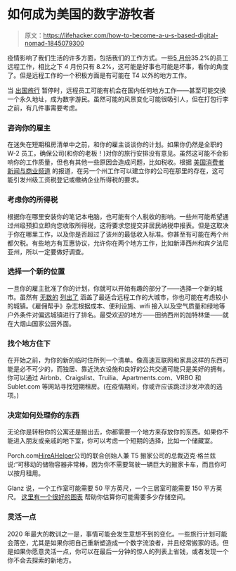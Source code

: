 # 如何成为美国的数字游牧者

> 原文：<https://lifehacker.com/how-to-become-a-u-s-based-digital-nomad-1845079300>

疫情影响了我们生活的许多方面，包括我们的工作方式。一些[5 月份](https://www.dallasfed.org/-/media/documents/research/papers/2020/wp2017.pdf)35.2%的员工远程工作，相比之下 4 月份只有 8.2%，这可能是好事也可能是坏事，看你的角度了。但是远程工作的一个积极方面是有可能在 T4 以外的地方工作。



当 [出国旅行](https://lifehacker.com/stay-up-to-date-on-covid-travel-restrictions-with-this-1845011555) 暂停时，远程员工可能有机会在国内任何地方工作——甚至可能交换一个永久地址，成为数字游民。虽然可能的风景变化可能很吸引人，但在打包行李之前，有几件事需要考虑。

### 咨询你的雇主

在迷失在短期租房清单中之前，和你的雇主谈谈你的计划。如果你仍然是全职的 W-2 员工，确保公司(和你的老板！)对你的旅行安排没有意见。虽然这可能不会影响你的工作质量，但也有其他一些原因会造成问题，比如税收。根据 [美国消费者新闻与商业频道](https://www.cnbc.com/2020/05/30/here-are-tax-issues-to-know-if-you-will-work-remotely-permanently.html) 的报道，在另一个州工作可以建立你的公司在那里的存在，这可能引发州级工资税登记或缴纳企业所得税的要求。

### **考虑你的所得税**

根据你在哪里安装你的笔记本电脑，也可能有个人税收的影响。一些州可能希望通过州级预扣立即向您收取所得税，这将要求您提交非居民纳税申报表。但是这取决于你在哪里工作，以及你是否超过了该州的最低收入标准。你甚至有可能在两个州都欠税。有些地方有互惠协议，允许你在两个地方工作，比如新泽西州和宾夕法尼亚州，所以一定要做好调查。

### 选择一个新的位置

一旦你的雇主批准了你的计划，你就可以开始有趣的部分了——选择一个新的城市。虽然有 [无数的](https://www.businessinsider.com/best-cities-to-work-from-home-remote-be-your-own-boss) [列出了](https://www.travelandleisure.com/travel-news/best-worst-remote-working-cities-america) 涵盖了最适合远程工作的大城市，你也可能在考虑较小的城镇。《雇佣帮手》杂志根据成本、便利设施、wifi 接入以及空气质量和绿地等户外条件对偏远城镇进行了排名。最受欢迎的地方——田纳西州的加特林堡——就在大烟山国家公园外面。

### 找个地方住下

在开始之前，为你的新的临时住所列一个清单。像高速互联网和家具这样的东西可能是必不可少的，而独居、靠近洗衣设施和良好的公共交通可能只是美好的拥有。你可以通过 Airbnb、Craigslist、Truilia、Apartments.com、VRBO 和 Sublet.com 等网站寻找短期租房。(在疫情期间，你或许应该跳过沙发冲浪的选项。)

### 决定如何处理你的东西

无论你是转租你的公寓还是搬出去，你都需要一个地方来存放你的东西。如果你不能进入朋友或亲戚的地下室，你可以考虑一个短期的选择，比如一个储藏室。

Porch.com[HireAHelper](http://hireahelper.com)公司的联合创始人兼 T5 搬家公司的总裁迈克·格兰兹说:“可移动的储物容器非常棒，因为你不需要驾驶一辆巨大的搬家卡车，而且你可以按月租用。

Glanz 说，一个工作室可能需要 50 平方英尺，一个三居室可能需要 150 平方英尺。 [这里有一个很好的图表](https://blog.hireahelper.com/how-big-does-my-storage-unit-need-to-be) 帮助你估算你可能需要多少存储空间。

### 灵活一点

2020 年最大的教训之一是，事情可能会发生意想不到的变化。一些旅行计划可能会落空，尤其是如果你把自己重新塑造成一个数字流浪者，并且经常搬家的话。但是如果你愿意灵活一点，你可以在最后一分钟的惊人的列表上省钱，或者发现一个你不会去探索的新地方。